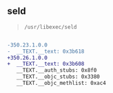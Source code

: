 ## seld

> `/usr/libexec/seld`

```diff

-350.23.1.0.0
-  __TEXT.__text: 0x3b618
+350.26.1.0.0
+  __TEXT.__text: 0x3b608
   __TEXT.__auth_stubs: 0x8f0
   __TEXT.__objc_stubs: 0x3380
   __TEXT.__objc_methlist: 0xac4

```

